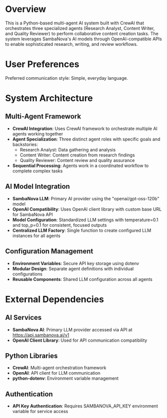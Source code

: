 # Overview

This is a Python-based multi-agent AI system built with CrewAI that orchestrates three specialized agents (Research Analyst, Content Writer, and Quality Reviewer) to perform collaborative content creation tasks. The system leverages SambaNova's AI models through OpenAI-compatible APIs to enable sophisticated research, writing, and review workflows.

# User Preferences

Preferred communication style: Simple, everyday language.

# System Architecture

## Multi-Agent Framework
- **CrewAI Integration**: Uses CrewAI framework to orchestrate multiple AI agents working together
- **Agent Specialization**: Three distinct agent roles with specific goals and backstories:
  - Research Analyst: Data gathering and analysis
  - Content Writer: Content creation from research findings
  - Quality Reviewer: Content review and quality assurance
- **Sequential Processing**: Agents work in a coordinated workflow to complete complex tasks

## AI Model Integration
- **SambaNova LLM**: Primary AI provider using the "openai/gpt-oss-120b" model
- **OpenAI Compatibility**: Uses OpenAI client library with custom base URL for SambaNova API
- **Model Configuration**: Standardized LLM settings with temperature=0.1 and top_p=0.1 for consistent, focused outputs
- **Centralized LLM Factory**: Single function to create configured LLM instances for all agents

## Configuration Management
- **Environment Variables**: Secure API key storage using dotenv
- **Modular Design**: Separate agent definitions with individual configurations
- **Reusable Components**: Shared LLM configuration across all agents

# External Dependencies

## AI Services
- **SambaNova AI**: Primary LLM provider accessed via API at https://api.sambanova.ai/v1
- **OpenAI Client Library**: Used for API communication compatibility

## Python Libraries
- **CrewAI**: Multi-agent orchestration framework
- **OpenAI**: API client for LLM communication
- **python-dotenv**: Environment variable management

## Authentication
- **API Key Authentication**: Requires SAMBANOVA_API_KEY environment variable for service access
